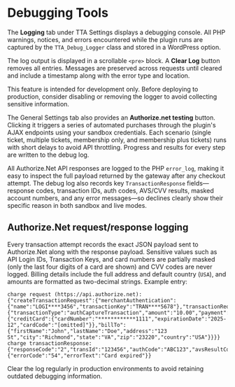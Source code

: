 # Debugging Tools

The **Logging** tab under TTA Settings displays a debugging console. All PHP warnings, notices, and errors encountered while the plugin runs are captured by the `TTA_Debug_Logger` class and stored in a WordPress option.

The log output is displayed in a scrollable `<pre>` block. A **Clear Log** button removes all entries. Messages are preserved across requests until cleared and include a timestamp along with the error type and location.

This feature is intended for development only. Before deploying to production, consider disabling or removing the logger to avoid collecting sensitive information.

The General Settings tab also provides an **Authorize.net testing** button. Clicking it triggers a series of automated purchases through the plugin's AJAX endpoints using your sandbox credentials. Each scenario (single ticket, multiple tickets, membership only, and membership plus tickets) runs with short delays to avoid API throttling. Progress and results for every step are written to the debug log.

All Authorize.Net API responses are logged to the PHP `error_log`, making it easy to inspect the full payload returned by the gateway after any checkout attempt. The debug log also records key `TransactionResponse` fields—response codes, transaction IDs, auth codes, AVS/CVV results, masked account numbers, and any error messages—so declines clearly show their specific reason in both sandbox and live modes.

## Authorize.Net request/response logging

Every transaction attempt records the exact JSON payload sent to Authorize.Net along with the response payload. Sensitive values such as API Login IDs, Transaction Keys, and card numbers are partially masked (only the last four digits of a card are shown) and CVV codes are never logged. Billing details include the full address and default country (`USA`), and amounts are formatted as two-decimal strings. Example entry:

```
charge request (https://api.authorize.net): {"createTransactionRequest":{"merchantAuthentication":{"name":"LOGI****3456","transactionKey":"TRAN****5678"},"transactionRequest":{"transactionType":"authCaptureTransaction","amount":"10.00","payment":{"creditCard":{"cardNumber":"************1111","expirationDate":"2025-12","cardCode":"[omitted]"}},"billTo":{"firstName":"John","lastName":"Doe","address":"123 St","city":"Richmond","state":"VA","zip":"23220","country":"USA"}}}}
charge transactionResponse: {"responseCode":"2","transId":"123456","authCode":"ABC123","avsResultCode":"N","cvvResultCode":"P","accountNumber":"************1111","errors":{"errorCode":"54","errorText":"Card expired"}}
```

Clear the log regularly in production environments to avoid retaining outdated debugging information.
